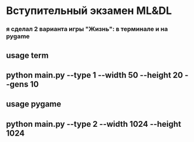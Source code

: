 # Вступительный экзамен ML&DL

### я сделал 2 варианта игры "Жизнь": в терминале и на pygame

## usage term
## python main.py --type 1 --width 50 --height 20 --gens 10

## usage pygame
## python main.py --type 2 --width 1024 --height 1024 
